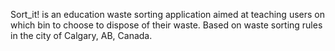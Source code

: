 Sort_it! is an education waste sorting application aimed at teaching users on which bin to choose to dispose of their waste. Based on waste sorting rules in the city of Calgary, AB, Canada.
